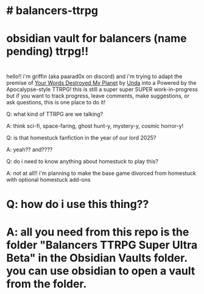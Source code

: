 # \# balancers-ttrpg

# obsidian vault for balancers (name pending) ttrpg!!

# 

hello!! i'm griffin (aka paarad0x on discord) and i'm trying to adapt the premise of [Your Words Destroyed My Planet](https://archiveofourown.org/works/30391371/chapters/74926899) by [Unda](https://archiveofourown.org/users/Unda/pseuds/Unda) into a Powered by the Apocalypse-style TTRPG! this is still a super super SUPER work-in-progress but if you want to track progress, leave comments, make suggestions, or ask questions, this is one place to do it!

Q: what kind of TTRPG are we talking?

A: think sci-fi, space-faring, ghost hunt-y, mystery-y, cosmic horror-y!

Q: is that homestuck fanfiction in the year of our lord 2025?

A: yeah?? and????

Q: do i need to know anything about homestuck to play this?

A: not at all!! i'm planning to make the base game divorced from homestuck with optional homestuck add-ons

# Q: how do i use this thing??
# A: all you need from this repo is the folder "Balancers TTRPG Super Ultra Beta" in the Obsidian Vaults folder. you can use obsidian to open a vault from the folder.

